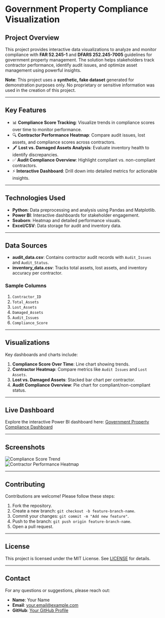 # **Government Property Compliance Visualization**

## **Project Overview**  
This project provides interactive data visualizations to analyze and monitor compliance with **FAR 52.245-1** and **DFARS 252.245-7005** guidelines for government property management. The solution helps stakeholders track contractor performance, identify audit issues, and optimize asset management using powerful insights.

**Note**: This project uses a **synthetic, fake dataset** generated for demonstration purposes only. No proprietary or sensitive information was used in the creation of this project.

---

## **Key Features**  
- 📊 **Compliance Score Tracking**: Visualize trends in compliance scores over time to monitor performance.  
- 🔍 **Contractor Performance Heatmap**: Compare audit issues, lost assets, and compliance scores across contractors.  
- 🖋 **Lost vs. Damaged Assets Analysis**: Evaluate inventory health to identify discrepancies.  
- ✅ **Audit Compliance Overview**: Highlight compliant vs. non-compliant contractors.  
- ⚡ **Interactive Dashboard**: Drill down into detailed metrics for actionable insights.  

---

## **Technologies Used**  
- **Python**: Data preprocessing and analysis using Pandas and Matplotlib.  
- **Power BI**: Interactive dashboards for stakeholder engagement.  
- **Seaborn**: Heatmap and detailed performance visuals.  
- **Excel/CSV**: Data storage for audit and inventory data.  

---

## **Data Sources**  
- **audit_data.csv**: Contains contractor audit records with `Audit_Issues` and `Audit_Status`.  
- **inventory_data.csv**: Tracks total assets, lost assets, and inventory accuracy per contractor.

### **Sample Columns**  
1. `Contractor_ID`  
2. `Total_Assets`  
3. `Lost_Assets`  
4. `Damaged_Assets`  
5. `Audit_Issues`  
6. `Compliance_Score`  

---

## **Visualizations**  
Key dashboards and charts include:  
1. **Compliance Score Over Time**: Line chart showing trends.  
2. **Contractor Heatmap**: Compare metrics like `Audit Issues` and `Lost Assets`.  
3. **Lost vs. Damaged Assets**: Stacked bar chart per contractor.  
4. **Audit Compliance Overview**: Pie chart for compliant/non-compliant status.

---

## **Live Dashboard**  
Explore the interactive Power BI dashboard here: [Government Property Compliance Dashboard](https://govtpropertycompliance.powerappsportals.com/)

---

## **Screenshots**  
![Compliance Score Trend](link-to-screenshot)  
![Contractor Performance Heatmap](link-to-screenshot)

---

## **Contributing**  
Contributions are welcome! Please follow these steps:  
1. Fork the repository.  
2. Create a new branch: `git checkout -b feature-branch-name`.  
3. Commit your changes: `git commit -m "Add new feature"`.  
4. Push to the branch: `git push origin feature-branch-name`.  
5. Open a pull request.

---

## **License**  
This project is licensed under the MIT License. See [LICENSE](LICENSE) for details.

---

## **Contact**  
For any questions or suggestions, please reach out:  
- **Name**: Your Name  
- **Email**: your.email@example.com  
- **GitHub**: [Your GitHub Profile](https://github.com/yourusername)